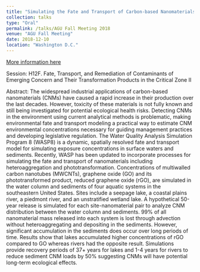 ```yaml
---
title: "Simulating the Fate and Transport of Carbon-based Nanomaterials Across Different Aquatic Ecosystems"
collection: talks
type: "Oral"
permalink: /talks/AGU Fall Meeting 2018
venue: "AGU Fall Meeting"
date: 2018-12-10
location: "Washington D.C."
---
```

[More information here](https://agu.confex.com/agu/fm18/prelim.cgi/Session/62407)

Session: H12F. Fate, Transport, and Remediation of Contaminants of Emerging Concern and Their Transformation Products in the Critical Zone II

Abstract:
The widespread industrial applications of carbon-based nanomaterials (CNMs) have caused a rapid increase in their production over the last decades. However, toxicity of these materials is not fully known and still being investigated for potential ecological health risks. Detecting CNMs in the environment using current analytical methods is problematic, making environmental fate and transport modeling a practical way to estimate CNM environmental concentrations necessary for guiding management practices and developing legislative regulation. The Water Quality Analysis Simulation Program 8 (WASP8) is a dynamic, spatially resolved fate and transport model for simulating exposure concentrations in surface waters and sediments. Recently, WASP has been updated to incorporate processes for simulating the fate and transport of nanomaterials including heteroaggregation and phototransformation. Concentrations of multiwalled carbon nanotubes (MWCNTs), graphene oxide (GO) and its phototransformed product, reduced graphene oxide (rGO), are simulated in the water column and sediments of four aquatic systems in the southeastern United States. Sites include a seepage lake, a coastal plains river, a piedmont river, and an unstratified wetland lake. A hypothetical 50-year release is simulated for each site-nanomaterial pair to analyze CNM distribution between the water column and sediments. 99% of all nanomaterial mass released into each system is lost through advection without heteroaggregating and depositing in the sediments. However, significant accumulation in the sediments does occur over long periods of time. Results show that lakes accumulated higher concentrations of rGO compared to GO whereas rivers had the opposite result. Simulations provide recovery periods of 37+ years for lakes and 1-4 years for rivers to reduce sediment CNM loads by 50% suggesting CNMs will have potential long-term ecological effects.
